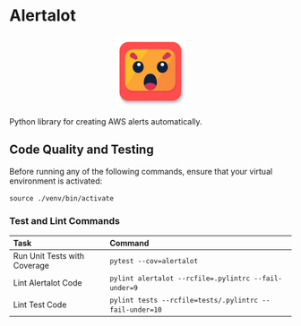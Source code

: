 # Alertalot

<p align="center">
  <img src="docs/alertalot-logo.png" alt="Alertalot Logo" width="128">
</p>

Python library for creating AWS alerts automatically. 


## Code Quality and Testing

Before running any of the following commands, ensure that your virtual environment is activated:

```
source ./venv/bin/activate
```

### Test and Lint Commands

| Task                         | Command                                                  |
|:-----------------------------|:---------------------------------------------------------|
| Run Unit Tests with Coverage | `pytest --cov=alertalot`                                 |
| Lint Alertalot Code          | `pylint alertalot --rcfile=.pylintrc --fail-under=9`     |
| Lint Test Code               | `pylint tests --rcfile=tests/.pylintrc --fail-under=10`  |
